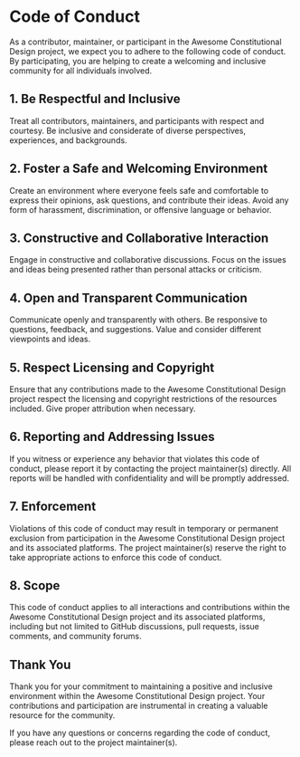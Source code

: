 # Code of Conduct

As a contributor, maintainer, or participant in the Awesome Constitutional Design project, we expect you to adhere to the following code of conduct. By participating, you are helping to create a welcoming and inclusive community for all individuals involved.

## 1. Be Respectful and Inclusive

Treat all contributors, maintainers, and participants with respect and courtesy. Be inclusive and considerate of diverse perspectives, experiences, and backgrounds.

## 2. Foster a Safe and Welcoming Environment

Create an environment where everyone feels safe and comfortable to express their opinions, ask questions, and contribute their ideas. Avoid any form of harassment, discrimination, or offensive language or behavior.

## 3. Constructive and Collaborative Interaction

Engage in constructive and collaborative discussions. Focus on the issues and ideas being presented rather than personal attacks or criticism.

## 4. Open and Transparent Communication

Communicate openly and transparently with others. Be responsive to questions, feedback, and suggestions. Value and consider different viewpoints and ideas.

## 5. Respect Licensing and Copyright

Ensure that any contributions made to the Awesome Constitutional Design project respect the licensing and copyright restrictions of the resources included. Give proper attribution when necessary.

## 6. Reporting and Addressing Issues

If you witness or experience any behavior that violates this code of conduct, please report it by contacting the project maintainer(s) directly. All reports will be handled with confidentiality and will be promptly addressed.

## 7. Enforcement

Violations of this code of conduct may result in temporary or permanent exclusion from participation in the Awesome Constitutional Design project and its associated platforms. The project maintainer(s) reserve the right to take appropriate actions to enforce this code of conduct.

## 8. Scope

This code of conduct applies to all interactions and contributions within the Awesome Constitutional Design project and its associated platforms, including but not limited to GitHub discussions, pull requests, issue comments, and community forums.

## Thank You

Thank you for your commitment to maintaining a positive and inclusive environment within the Awesome Constitutional Design project. Your contributions and participation are instrumental in creating a valuable resource for the community.

If you have any questions or concerns regarding the code of conduct, please reach out to the project maintainer(s).
